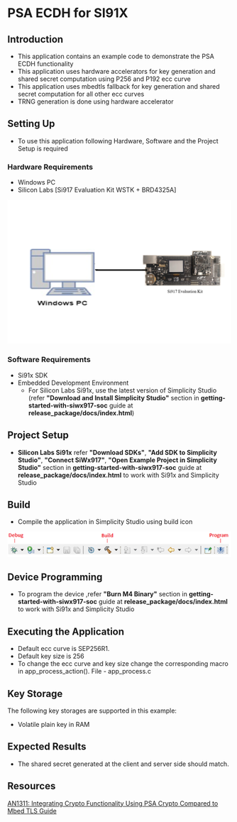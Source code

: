 # PSA ECDH for SI91X

## Introduction 
- This application contains an example code to demonstrate the PSA ECDH functionality
- This application uses hardware accelerators for key generation and shared secret computation using P256 and P192 ecc curve
- This application uses mbedtls fallback for key generation and shared secret computation for all other ecc curves
- TRNG generation is done using hardware accelerator

## Setting Up 
 - To use this application following Hardware, Software and the Project Setup is required

### Hardware Requirements	
  - Windows PC 
  - Silicon Labs [Si917 Evaluation Kit WSTK + BRD4325A]
 
![Figure: Introduction](resources/readme/image508a.png)

### Software Requirements
  - Si91x SDK
  - Embedded Development Environment
    - For Silicon Labs Si91x, use the latest version of Simplicity Studio (refer **"Download and Install Simplicity Studio"** section in **getting-started-with-siwx917-soc** guide at **release_package/docs/index.html**)
 
## Project Setup
- **Silicon Labs Si91x** refer **"Download SDKs"**, **"Add SDK to Simplicity Studio"**, **"Connect SiWx917"**, **"Open Example Project in Simplicity Studio"** section in **getting-started-with-siwx917-soc** guide at **release_package/docs/index.html** to work with Si91x and Simplicity Studio

## Build 
- Compile the application in Simplicity Studio using build icon 

![Figure: Build run and Debug](resources/readme/image508c.png)

## Device Programming
- To program the device ,refer **"Burn M4 Binary"** section in **getting-started-with-siwx917-soc** guide at **release_package/docs/index.html** to work with Si91x and Simplicity Studio

## Executing the Application
-  Default ecc curve is SEP256R1. 
-  Default key size is 256
-  To change the ecc curve and key size change the corresponding macro in app_process_action(). File - app_process.c

## Key Storage

The following key storages are supported in this example:

* Volatile plain key in RAM

## Expected Results 
- The shared secret generated at the client and server side should match. 
 
## Resources

[AN1311: Integrating Crypto Functionality Using PSA Crypto Compared to Mbed TLS Guide](https://www.silabs.com/documents/public/application-notes/an1311-mbedtls-psa-crypto-porting-guide.pdf)
